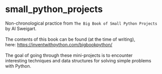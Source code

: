 # small_python_projects
Non-chronological practice from `The Big Book of Small Python Projects`<br>
by Al Sweigart.
<br>
<br>
The contents of this book can be found (at the time of writing),<br>
here: <https://inventwithpython.com/bigbookpython/>
<br>
<br>
The goal of going through these mini-projects is to encounter<br>
interesting techniques and data structures for solving simple problems<br>
with Python.<br>
<br>
<br>
